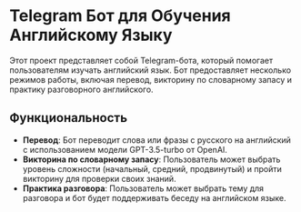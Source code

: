 # Telegram Бот для Обучения Английскому Языку

Этот проект представляет собой Telegram-бота, который помогает пользователям изучать английский язык. Бот предоставляет несколько режимов работы, включая перевод, викторину по словарному запасу и практику разговорного английского.

## Функциональность

- **Перевод**: Бот переводит слова или фразы с русского на английский с использованием модели GPT-3.5-turbo от OpenAI.
- **Викторина по словарному запасу**: Пользователь может выбрать уровень сложности (начальный, средний, продвинутый) и пройти викторину для проверки своих знаний.
- **Практика разговора**: Пользователь может выбрать тему для разговора и бот будет поддерживать беседу на английском языке.
